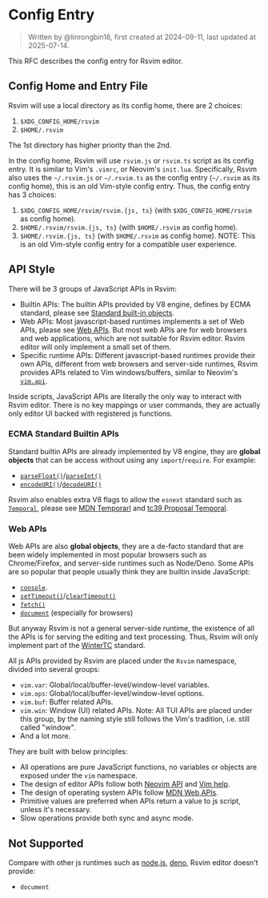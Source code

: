 # Config Entry

> Written by @linrongbin16, first created at 2024-09-11, last updated at 2025-07-14.

This RFC describes the config entry for Rsvim editor.

## Config Home and Entry File

Rsvim will use a local directory as its config home, there are 2 choices:

1. `$XDG_CONFIG_HOME/rsvim`
2. `$HOME/.rsvim`

The 1st directory has higher priority than the 2nd.

In the config home, Rsvim will use `rsvim.js` or `rsvim.ts` script as its config entry. It is similar to Vim's `.vimrc`, or Neovim's `init.lua`. Specifically, Rsvim also uses the `~/.rsvim.js` or `~/.rsvim.ts` as the config entry (`~/.rsvim` as its config home), this is an old Vim-style config entry. Thus, the config entry has 3 choices:

1. `$XDG_CONFIG_HOME/rsvim/rsvim.{js, ts}` (with `$XDG_CONFIG_HOME/rsvim` as config home).
2. `$HOME/.rsvim/rsvim.{js, ts}` (with `$HOME/.rsvim` as config home).
3. `$HOME/.rsvim.{js, ts}` (with `$HOME/.rsvim` as config home). NOTE: This is an old Vim-style config entry for a compatible user experience.

## API Style

There will be 3 groups of JavaScript APIs in Rsvim:

- Builtin APIs: The builtin APIs provided by V8 engine, defines by ECMA standard, please see [Standard built-in objects](https://developer.mozilla.org/en-US/docs/Web/JavaScript/Reference/Global_Objects).
- Web APIs: Most javascript-based runtimes implements a set of Web APIs, please see [Web APIs](https://developer.mozilla.org/en-US/docs/Web/API). But most web APIs are for web browsers and web applications, which are not suitable for Rsvim editor. Rsvim editor will only implement a small set of them.
- Specific runtime APIs: Different javascript-based runtimes provide their own APIs, different from web browsers and server-side runtimes, Rsvim provides APIs related to Vim windows/buffers, similar to Neovim's [`vim.api`](https://neovim.io/doc/user/api.html).

Inside scripts, JavaScript APIs are literally the only way to interact with Rsvim editor. There is no key mappings or user commands, they are actually only editor UI backed with registered js functions.

### ECMA Standard Builtin APIs

Standard builtin APIs are already implemented by V8 engine, they are **global objects** that can be access without using any `import`/`require`. For example:

- [`parseFloat()`](https://developer.mozilla.org/en-US/docs/Web/JavaScript/Reference/Global_Objects/parseFloat)/[`parseInt()`](https://developer.mozilla.org/en-US/docs/Web/JavaScript/Reference/Global_Objects/parseInt)
- [`encodeURI()`](https://developer.mozilla.org/en-US/docs/Web/JavaScript/Reference/Global_Objects/encodeURI)/[`decodeURI()`](https://developer.mozilla.org/en-US/docs/Web/JavaScript/Reference/Global_Objects/decodeURI)

Rsvim also enables extra V8 flags to allow the `esnext` standard such as [`Temporal`](https://developer.mozilla.org/en-US/docs/Web/JavaScript/Reference/Global_Objects/Temporal), please see [MDN Temporarl](https://developer.mozilla.org/en-US/docs/Web/JavaScript/Reference/Global_Objects/Temporal) and [tc39 Proposal Temporal](https://tc39.es/proposal-temporal/).

### Web APIs

Web APIs are also **global objects**, they are a de-facto standard that are been widely implemented in most popular browsers such as Chrome/Firefox, and server-side runtimes such as Node/Deno. Some APIs are so popular that people usually think they are builtin inside JavaScript:

- [`console`](https://developer.mozilla.org/en-US/docs/Web/API/console).
- [`setTimeout()`](https://developer.mozilla.org/en-US/docs/Web/API/Window/setTimeout)/[`clearTimeout()`](https://developer.mozilla.org/en-US/docs/Web/API/Window/clearTimeout)
- [`fetch()`](https://developer.mozilla.org/en-US/docs/Web/API/Window/fetch)
- [`document`](https://developer.mozilla.org/en-US/docs/Web/API/Window/document) (especially for browsers)

But anyway Rsvim is not a general server-side runtime, the existence of all the APIs is for serving the editing and text processing. Thus, Rsvim will only implement part of the [WinterTC](https://min-common-api.proposal.wintertc.org/) standard.

All js APIs provided by Rsvim are placed under the `Rsvim` namespace, divided into several groups:

- `vim.var`: Global/local/buffer-level/window-level variables.
- `vim.ops`: Global/local/buffer-level/window-level options.
- `vim.buf`: Buffer related APIs.
- `vim.win`: Window (UI) related APIs. Note: All TUI APIs are placed under this group, by the naming style still follows the Vim's tradition, i.e. still called "window".
- And a lot more.

They are built with below principles:

- All operations are pure JavaScript functions, no variables or objects are exposed under the `vim` namespace.
- The design of editor APIs follow both [Neovim API](https://neovim.io/doc/user/api.html) and [Vim help](https://vimhelp.org/).
- The design of operating system APIs follow [MDN Web APIs](https://developer.mozilla.org/en-US/docs/Web/API).
- Primitive values are preferred when APIs return a value to js script, unless it's necessary.
- Slow operations provide both sync and async mode.

## Not Supported

Compare with other js runtimes such as [node.js](https://nodejs.org/), [deno](https://deno.com/), Rsvim editor doesn't provide:

- `document`
